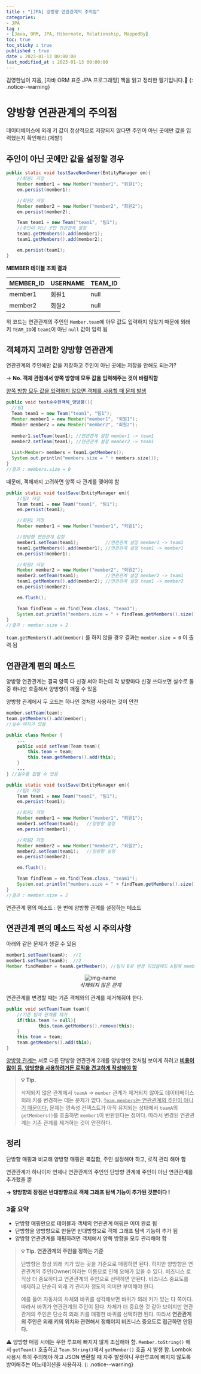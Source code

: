 ```yaml
---
title : "[JPA] 양방향 연관관계의 주의점"
categories:
- JPA
tag :
- [Java, ORM, JPA, Hibernate, Relationship, MappedBy]
toc: true
toc_sticky : true
published : true
date : 2023-01-13 00:00:00
last_modified_at : 2023-01-13 00:00:00
---
```


김영한님이 지음, [자바 ORM 표준 JPA 프로그래밍] 책을 읽고 정리한 필기입니다.📢
{: .notice--warning}

# 양방향 연관관계의 주의점

데이터베이스에 외래 키 값이 정상적으로 저장되지 않다면 주인이 아닌 곳에만 값을 입력했는지 확인해라.(제발!)



## 주인이 아닌 곳에만 값을 설정할 경우

```java
public static void testSaveNonOwner(EntityManager em){
    //회원1 저장
    Member member1 = new Member("member1", "회원1");
    em.persist(member1);

    //회원2 저장
    Member member2 = new Member("member2", "회원2");
    em.persist(member2);

    Team team1 = new Team("team1", "팀1");
    //주인이 아닌 곳만 연관관계 설정
    team1.getMembers().add(member1);
    team1.getMembers().add(member2);

    em.persist(team1);
}
```

**MEMBER 테이블 조회 결과**

| MEMBER_ID | USERNAME | TEAM_ID |
| --------- | -------- | ------- |
| member1   | 회원1    | null    |
| member2   | 회원2    | null    |

위 코드는 연관관계의 주인인 `Member.team`에 아무 값도 입력하지 않았기 때문에 외래 키 `TEAM_ID`에 `team1`이 아닌 `null` 값이 입력 됨



## 객체까지 고려한 양방향 연관관계

연관관계의 주인에만 값을 저장하고 주인이 아닌 곳에는 저장을 안해도 되는가?

→ **No. 객체 관점에서 양쪽 방향에 모두 값을 입력해주는 것이 바람직함**



<u>양쪽 방향 모두 값을 입력하지 않으면 객체를 사용할 때 문제 발생</u>

```java
public void test순수한객체_양방향(){
  //팀1
  Team team1 = new Team("team1", "팀1");
  Member member1 = new Member("member1", "회원1");
  Mbmber member2 = new Member("member2", "회원2");
  
  member1.setTeam(team1); //연관관계 설정 member1 -> team1
  member2.setTeam(team1); //연관관계 설정 member2 -> team1
  
  List<Member> members = team1.getMembers();
  System.out.println("members.size = " + members.size());
}
//결과 : members.size = 0
```



때문에, 객체까지 고려하면 양쪽 다 관계를 맺어야 함

```java
public static void testSave(EntityManager em){
    //팀1 저장
    Team team1 = new Team("team1", "팀1");
    em.persist(team1);

    //회원1 저장
    Member member1 = new Member("member1", "회원1");

    //양방향 연관관계 설정
    member1.setTeam(team1);          //연관관계 설정 member1 -> team1
    team1.getMembers().add(member1); //연관관계 설정 team1 -> member1
    em.persist(member1);

    //회원2 저장
    Member member2 = new Member("member2", "회원2");
    member2.setTeam(team1);          //연관관계 설정 member2 -> team1
    team1.getMembers().add(member2); //연관관계 설정 team1 -> member2
    em.persist(member2);

    em.flush();

    Team findTeam = em.find(Team.class, "team1");
    System.out.println("members.size = " + findTeam.getMembers().size());
}
//결과 : member.size = 2
```

`team.getMembers().add(member)` 를 하지 않을 경우 결과는 `member.size = 0` 이 출력 됨



## 연관관계 편의 메소드

양방향 연관관계는 결국 양쪽 다 신경 써야 하는데 각 방향마다 신경 쓰다보면 실수로 둘 중 하나만 호출해서 양방향이 깨질 수 있음

양방향 관계에서 두 코드는 하나인 것처럼 사용하는 것이 안전

```java
member.setTeam(team);
team.getMembers().add(member);
//실수 여지가 있음
```

```java
public class Member {
    ...
    public void setTeam(Team team){
        this.team = team;
        this.team.getMembers().add(this);
    }
    ...
} //실수를 없앨 수 있음
```

```java
public static void testSave(EntityManager em){
    //팀1 저장
    Team team1 = new Team("team1", "팀1");
    em.persist(team1);

    //회원1 저장
    Member member1 = new Member("member1", "회원1");
    member1.setTeam(team1);   //양방향 설정
    em.persist(member1);

    //회원2 저장
    Member member2 = new Member("member2", "회원2");
    member2.setTeam(team1);   //양방향 설정
    em.persist(member2);

    em.flush();

    Team findTeam = em.find(Team.class, "team1");
    System.out.println("members.size = " + findTeam.getMembers().size());
}
//결과 : member.size = 2
```

연관관계 평의 메소드 : 한 번에 양방향 관계를 설정하는 메소드



## 연관관계 편의 메소드 작성 시 주의사항

아래와 같은 문제가 생길 수 있음

```java
member1.setTeam(teamA);  //1
member1.setTeam(teamB);  //2
Member findMember = teamA.getMember(); //팀이 B로 변경 되었음에도 A팀에 member1이 여전히 조회 됨
```

<p align="center">
  <img alt="img-name" src="https://user-images.githubusercontent.com/13410737/212363085-97d8be60-e426-420f-a06a-2e3f5056eff2.png">
  <br>
    <em>삭제되지 않은 관계</em>
</p>



연관관계를 변경할 때는 기존 객체와의 관계를 제거해줘야 한다.

```java
public void setTeam(Team team){
    //기존 팀과 관계를 제거
    if(this.team != null){
    		this.team.getMembers().remove(this);
    }
    this.team = team;
    team.getMembers().add(this);
}
```

<u>양방향 관계는</u> 서로 다른 단방향 연관관계 2개를 양방향인 것처럼 보이게 하려고 **<u>비용이 많이 듬, 양방향을 사용하려거든 로직을 견고하게 작성해야 함</u>**

> **💡 Tip.**
>
> 삭제되지 않은 관계에서 `teamA` → `member` 관계가 제거되지 않아도 데이터베이스 외래 키를 변경하는 데는 문제가 없다. <u>`Team.members`는 연관관계의 주인이 아니기 때문이다.</u> 문제는 영속성 컨텍스트가 아직 유지되는 상태에서 `teamA`의 `getMembers()`를 호출하면 `member1`이 반환된다는 점이다. 따라서 변경된 연관관계는 기존 관계를 제거하는 것이 안전하다.



## 정리

단방향 매핑과 비교해 양방향 매핑은 복잡함, 주인 설정해야 하고, 로직 관리 해야 함

연관관계가 하나이자 언제나 연관관계의 주인인 단방향 관계에 주인이 아닌 연관관계를 추가했을 뿐

**→ 양방향의 장점은 반대방향으로 객체 그래프 탐색 기능이 추가된 것뿐이다 !**



### 3줄 요약

- 단방향 매핑만으로 테이블과 객체의 연관관계 매핑은 이미 완료 됨
- 단방향을 양방향으로 만들면 반대방향으로 객체 그래프 탐색 기능이 추가 됨
- 양방향 연관관계를 매핑하려면 객체에서 양쪽 방향을 모두 관리해야 함



> **💡 Tip.  연관관계의 주인을 정하는 기준**
>
> 단방향은 항상 외래 키가 있는 곳을 기준으로 매핑하면 된다. 하지만 양방향은 연관관계의 주인(Owner)이라는 이름으로 인해 오해가 있을 수 있다. 비즈니스 로직상 더 중요하다고 연관관계의 주인으로 선택하면 안된다. 비즈니스 중요도를 배제하고 단순히 외래 키 관리자 정도의 의미만 부여해야 한다.
>
> 예를 들어 자동차의 차체와 바퀴를 생각해보면 바퀴가 외래 키가 있는 다 쪽이다. 따라서 바퀴가 연관관계의 주인이 된다. 차체가 더 중요한 것 같아 보이지만 연관관계의 주인은 단순히 외래 키를 매핑한 바퀴를 선택하면 된다. 따라서 **연관관계의 주인은 외래 키의 위치와 관련해서 정해야지 비즈니스 중요도로 접근하면 안된다.**



⚠️ 양방향 매핑 시에는 무한 루프에 빠지지 않게 조심해야 함. `Member.toString()` 에서 `getTeam()` 호출하고 `Team.String()`에서 `getMember()` 호출 시 발생 함. Lombok 사용시 특히 주의해야 하고 JSON 변환할 때 자주 발생하니 무한루프에 빠지지 않도록 방어해주는 어노테이션을 사용하자.
{: .notice--warning}

